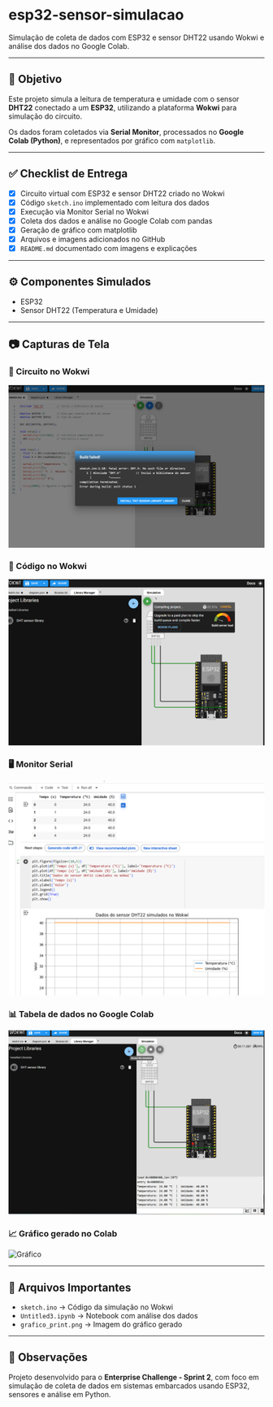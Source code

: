 # esp32-sensor-simulacao

Simulação de coleta de dados com ESP32 e sensor DHT22 usando Wokwi e análise dos dados no Google Colab.

---

## 🎯 Objetivo

Este projeto simula a leitura de temperatura e umidade com o sensor **DHT22** conectado a um **ESP32**, utilizando a plataforma **Wokwi** para simulação do circuito.

Os dados foram coletados via **Serial Monitor**, processados no **Google Colab (Python)**, e representados por gráfico com `matplotlib`.

---

## ✅ Checklist de Entrega

- [x] Circuito virtual com ESP32 e sensor DHT22 criado no Wokwi  
- [x] Código `sketch.ino` implementado com leitura dos dados  
- [x] Execução via Monitor Serial no Wokwi  
- [x] Coleta dos dados e análise no Google Colab com pandas  
- [x] Geração de gráfico com matplotlib  
- [x] Arquivos e imagens adicionados no GitHub  
- [x] `README.md` documentado com imagens e explicações  

---

## ⚙️ Componentes Simulados

- ESP32  
- Sensor DHT22 (Temperatura e Umidade)  

---

## 📷 Capturas de Tela

### 🔌 Circuito no Wokwi  
![Circuito](%7B41DADC56-995D-499D-8170-097EED502E65%7D.png)

### 🧠 Código no Wokwi  
![Código](%7BCB2D9B1E-3635-447A-BC39-CF72057C5CF5%7D.png)

### 🖥️ Monitor Serial  
![Serial](%7B8261E327-F6A0-4A2A-AFB1-801C34479089%7D.png)

### 📊 Tabela de dados no Google Colab  
![Tabela](%7BD784B8B2-F859-419C-9CEE-B18767533130%7D.png)

### 📈 Gráfico gerado no Colab  
![Gráfico](grafico_print.png)

---

## 📁 Arquivos Importantes

- `sketch.ino` → Código da simulação no Wokwi  
- `Untitled3.ipynb` → Notebook com análise dos dados  
- `grafico_print.png` → Imagem do gráfico gerado  

---

## 📌 Observações

Projeto desenvolvido para o **Enterprise Challenge - Sprint 2**, com foco em simulação de coleta de dados em sistemas embarcados usando ESP32, sensores e análise em Python.
